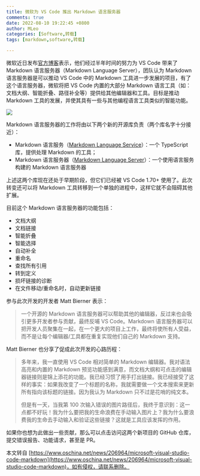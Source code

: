 ```yaml
---
title: 微软为 VS Code 推出 Markdown 语言服务器
comments: true
date: 2022-08-10 19:22:45 +0800
author: MLeo
categories: [Software,转载]
tags: [markdown,software,转载]

---
```


微软近日发布[官方博客](https://code.visualstudio.com/blogs/2022/08/16/markdown-language-server)表示，他们经过半年时间的努力为 VS Code 带来了 Markdown 语言服务器（Markdown Language Server），团队认为 Markdown 语言服务器是可以推动 VS Code 中的 Markdown 工具进一步发展的项目，有了这个语言服务器，微软将把 VS Code 内置的大部分 Markdown 语言工具（如：文档大纲、智能折叠、路径补全等）提供给其他编辑器和工具。目标是推动 Markdown 工具的发展，并使其具有一些与其他编程语言工具类似的智能功能。

![](https://oscimg.oschina.net/oscnet/up-91c76daaea2f06afdeb7201260025baa9ed.png)

Markdown 语言服务器的工作将由以下两个新的开源库负责（两个库名字十分接近）：

*   Markdown 语言服务（[Markdown Language Service](https://github.com/microsoft/vscode-markdown-languageservice)）：一个 TypeScript 库，提供处理 Markdown 的工具；
*   Markdown 语言服务器（[Markdown Language Server](https://github.com/microsoft/vscode/tree/main/extensions/markdown-language-features/server)）：一个使用语言服务构建的 Markdown 语言服务器

上述这两个库现在还处于早期阶段，但它们已经被 VS Code 1.70+ 使用了。此次转变还可以将 Markdown 工具转移到一个单独的进程中，这样它就不会阻碍其他扩展。

目前这个 Markdown 语言服务器的功能包括：

*   文档大纲
*   文档链接
*   智能折叠
*   智能选择
*   自动补全
*   重命名
*   查找所有引用
*   转到定义
*   损坏链接的诊断
*   在文件移动/重命名时，自动更新链接

参与此次开发的开发者 Matt Bierner 表示：

> 一个开源的 Markdown 语言服务器可以帮助其他的编辑器，反过来也会吸引更多开发者参与贡献，最终反哺 VS Code。Markdown 语言服务器可以把开发人员聚集在一起，在一个更大的项目上工作，最终将使所有人受益，而不是让每个编辑器/工具都在重复实现他们自己的 Markdown 支持。

Matt Bierner 也分享了促成此次开发的心路历程：

> 多年来，我一直使用 VS Code 相对简单的 Markdown 编辑器。我对语法高亮和内置的 Markdown 预览功能感到满意，而文档大纲和可点击的编辑器链接则是锦上添花的功能。我已经习惯了用手打出链接。我已经接受了这样的事实：如果我改变了一个标题的名称，我就需要做一个文本搜索来更新所有指向该标题的链接。因为我认为 Markdown 只不过是花哨的纯文本。
> 
> 但是有一天，当我第 100 次输入错误的图片路径后，我终于意识到：这一点都不好玩！我为什么要把我的生命浪费在手动输入图片上？我为什么要浪费我的生命去手动输入和验证这些链接？这就是工具应该发挥的作用。

如果你也想为此做出一些贡献，那么可以点击访问这两个新项目的 GitHub 仓库，提交错误报告、功能请求，甚至是 PR。

  

本文转自 [https://www.oschina.net/news/206964/microsoft-visual-studio-code-markdown](https://www.oschina.net/news/206964/microsoft-visual-studio-code-markdown)，如有侵权，请联系删除。
